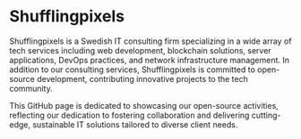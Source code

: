 # Shufflingpixels

Shufflingpixels is a Swedish IT consulting firm specializing in a wide array of tech services including web development, blockchain solutions, server applications, DevOps practices, and network infrastructure management. 
In addition to our consulting services, Shufflingpixels is committed to open-source development, contributing innovative projects to the tech community. 

This GitHub page is dedicated to showcasing our open-source activities, reflecting our dedication to fostering collaboration and delivering cutting-edge, sustainable IT solutions tailored to diverse client needs.
